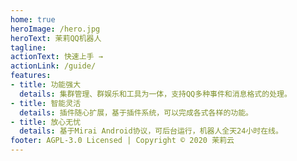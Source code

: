 ```yaml
---
home: true
heroImage: /hero.jpg
heroText: 茉莉QQ机器人
tagline: 
actionText: 快速上手 →
actionLink: /guide/
features:
- title: 功能强大
  details: 集群管理、群娱乐和工具为一体，支持QQ多种事件和消息格式的处理。
- title: 智能灵活
  details: 插件随心扩展，基于插件系统，可以完成各式各样的功能。
- title: 放心无忧
  details: 基于Mirai Android协议，可后台运行，机器人全天24小时在线。
footer: AGPL-3.0 Licensed | Copyright © 2020 茉莉云
---
```

